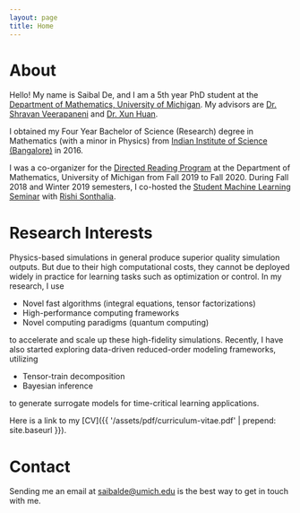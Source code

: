 ```yaml
---
layout: page
title: Home
---
```


# About

Hello! My name is Saibal De, and I am a 5th year PhD student at the [Department
of Mathematics, University of Michigan](https://lsa.umich.edu/math/). My
advisors are [Dr. Shravan Veerapaneni](http://www.math.lsa.umich.edu/~shravan/)
and [Dr. Xun Huan](http://rxhuan.com/).

I obtained my Four Year Bachelor of Science (Research) degree in Mathematics
(with a minor in Physics) from [Indian Institute of Science
(Bangalore)](https://iisc.ac.in/) in 2016.

I was a co-organizer for the [Directed Reading
Program](https://sites.google.com/umich.edu/drp) at the Department of
Mathematics, University of Michigan from Fall 2019 to Fall 2020. During Fall
2018 and Winter 2019 semesters, I co-hosted the [Student Machine Learning
Seminar](http://dept.math.lsa.umich.edu/seminars_events/events.php?eventdefid=98)
with [Rishi Sonthalia](https://sites.google.com/umich.edu/rsonthal/).

# Research Interests

Physics-based simulations in general produce superior quality simulation
outputs. But due to their high computational costs, they cannot be deployed
widely in practice for learning tasks such as optimization or control. In my
research, I use

*   Novel fast algorithms (integral equations, tensor factorizations)
*   High-performance computing frameworks
*   Novel computing paradigms (quantum computing)

to accelerate and scale up these high-fidelity simulations. Recently, I have
also started exploring data-driven reduced-order modeling frameworks, utilizing

*   Tensor-train decomposition
*   Bayesian inference

to generate surrogate models for time-critical learning applications.

Here is a link to my [CV]({{ '/assets/pdf/curriculum-vitae.pdf' | prepend:
site.baseurl }}).

# Contact

Sending me an email at [saibalde@umich.edu](mailto:saibalde@umich.edu) is the
best way to get in touch with me.
